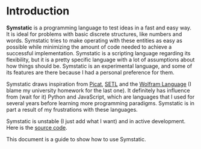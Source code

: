 # Introduction

**Symstatic** is a programming language to test ideas in a fast and easy way. It is ideal for problems with basic discrete structures, like numbers and words. Symstatic tries to make operating with these entities as easy as possible while minimizing the amount of code needed to achieve a successful implementation. Symstatic is a scripting language regarding its flexibility, but it is a pretty specific language with a lot of assumptions about how things should be. Symstatic is an experimental language, and some of its features are there because I had a personal preference for them.

Symstatic draws inspiration from [Picat](https://picat-lang.org/), [SETL](https://setl.org/setl/) and the [Wolfram Language](https://www.wolfram.com/language/) (I blame my university homework for the last one). It definitely has influence from (wait for it) Python and JavaScript, which are languages that I used for several years before learning more programming paradigms. Symstatic is in part a result of my frustrations with these languages.

Symstatic is unstable (I just add what I want) and in active development. Here is the [source code](https://github.com/danilopedraza/symstatic).

This document is a guide to show how to use Symstatic.
